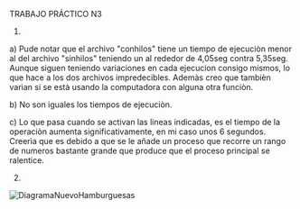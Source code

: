 TRABAJO PRÁCTICO N3

1)
a) Pude notar que el archivo "conhilos" tiene un tiempo de ejecuciòn menor al del archivo "sinhilos" teniendo un al rededor de 4,05seg contra 5,35seg. Aunque siguen teniendo variaciones en cada ejecucion consigo mismos, lo que hace a los dos archivos impredecibles. Ademàs creo que tambièn varìan si se està usando la computadora con alguna otra funciòn.

b) No son iguales los tiempos de ejecuciòn.

c) Lo que pasa cuando se activan las lineas indicadas, es el tiempo de la operaciòn aumenta significativamente, en mi caso unos 6 segundos. Creerìa que es debido a que se le añade un proceso que recorre un rango de numeros bastante grande que produce que el proceso principal se ralentice.

2)
![DiagramaNuevoHamburguesas](https://github.com/AndresAguay0/ASO2024TPs/assets/87208938/e200ab08-5621-4853-a65b-94f13e751674)
